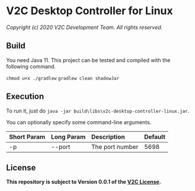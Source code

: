 # V2C Desktop Controller for Linux

*Copyright (c) 2020 V2C Development Team. All rights reserved.*

## Build

You need Java 11. This project can be tested and compiled with the following command.
    
`chmod u+x ./gradlew`
`gradlew clean shadowJar`

## Execution

To run it, just do `java -jar build\libs\v2c-desktop-controller-linux.jar`.

You can optionally specify some command-line arguments.

|Short Param|Long Param|Description        |Default|
|:----------|:---------|:------------------|:------|
|-p         |--port    |The port number    |5698   |

## License

**This repository is subject to Version 0.0.1 of the [V2C License](https://tinyurl.com/v2c-license).**
